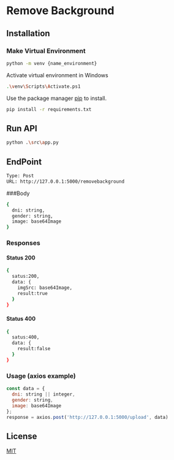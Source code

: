 # Remove Background

## Installation

### Make Virtual Environment

```bash
python -m venv {name_environment}
```

Activate virtual environment in Windows

```bash
.\venv\Scripts\Activate.ps1
```

Use the package manager [pip](https://pip.pypa.io/en/stable/) to install.

```bash
pip install -r requirements.txt
```

## Run API

```bash
python .\src\app.py
```

## EndPoint

```bash
Type: Post
URL: http://127.0.0.1:5000/removebackground
```

###Body

```bash
{
  dni: string,
  gender: string,
  image: base64Image
}
```

### Responses

#### Status 200

```bash
{
  satus:200,
  data: {
    imgSrc: base64Image,
    result:true
  }
}
```

#### Status 400

```bash
{
  satus:400,
  data: {
    result:false
  }
}
```

### Usage (axios example)

```javascript
const data = {
  dni: string || integer,
  gender: string,
  image: base64Image
};
response = axios.post('http://127.0.0.1:5000/upload', data)
```

## License

[MIT](https://choosealicense.com/licenses/mit/)